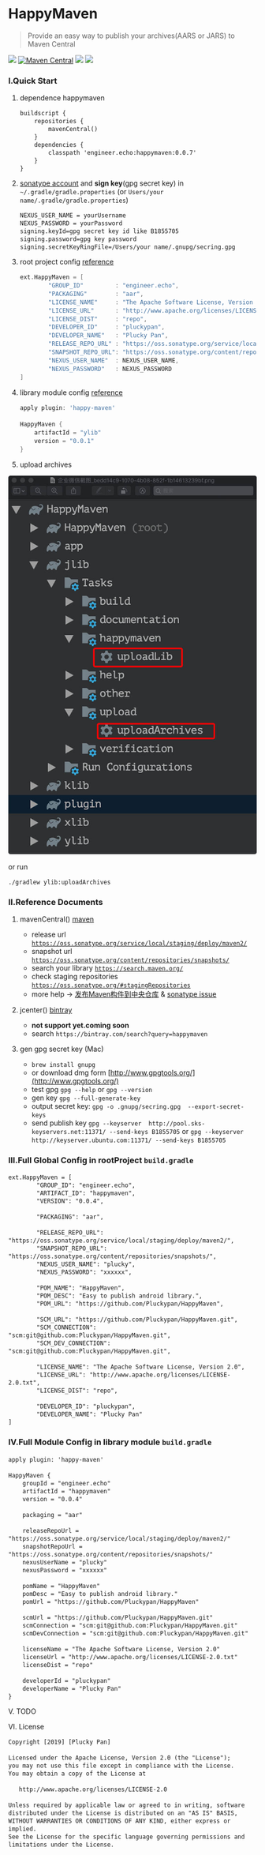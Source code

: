# HappyMaven
> Provide an easy way to publish your archives(AARS or JARS) to Maven Central

![](https://img.shields.io/github/license/Pluckypan/HappyMaven.svg?style=plastic)
[![Maven Central](https://img.shields.io/maven-central/v/engineer.echo/happymaven.svg?label=Maven%20Central)](https://search.maven.org/search?q=g:%22engineer.echo%22%20AND%20a:%22happymaven%22)
![](https://img.shields.io/github/last-commit/pluckypan/happymaven.svg)
![](https://img.shields.io/badge/author-plucky-green.svg)

### Ⅰ.Quick Start

1. dependence happymaven

    ```
    buildscript {
        repositories {
            mavenCentral()
        }
        dependencies {
            classpath 'engineer.echo:happymaven:0.0.7'
        }
    }
    ```

2. [sonatype account](https://issues.sonatype.org) and **sign key**(gpg secret key)  in `~/.gradle/gradle.properties` (or `Users/your name/.gradle/gradle.properties`)

    ```
    NEXUS_USER_NAME = yourUsername
    NEXUS_PASSWORD = yourPassword
    signing.keyId=gpg secret key id like B1855705
    signing.password=gpg key password
    signing.secretKeyRingFile=/Users/your name/.gnupg/secring.gpg
    ```

3. root project config  [reference](https://github.com/Pluckypan/HappyMaven/blob/master/build.gradle)

    ```groovy
    ext.HappyMaven = [
            "GROUP_ID"         : "engineer.echo",
            "PACKAGING"        : "aar",
            "LICENSE_NAME"     : "The Apache Software License, Version 2.0",
            "LICENSE_URL"      : "http://www.apache.org/licenses/LICENSE-2.0.txt",
            "LICENSE_DIST"     : "repo",
            "DEVELOPER_ID"     : "pluckypan",
            "DEVELOPER_NAME"   : "Plucky Pan",
            "RELEASE_REPO_URL" : "https://oss.sonatype.org/service/local/staging/deploy/maven2/",
            "SNAPSHOT_REPO_URL": "https://oss.sonatype.org/content/repositories/snapshots/",
            "NEXUS_USER_NAME"  : NEXUS_USER_NAME,
            "NEXUS_PASSWORD"   : NEXUS_PASSWORD
    ]
    ```  

4. library module config [reference](https://github.com/Pluckypan/HappyMaven/blob/master/ylib/build.gradle)

    ```groovy
    apply plugin: 'happy-maven'
    
    HappyMaven {
        artifactId = "ylib"
        version = "0.0.1"
    }
    ```

5. upload archives

 ![upload archives](image/upload_archives_1.jpg)
 
 or run 
 
 ```
 ./gradlew ylib:uploadArchives
 ```

### Ⅱ.Reference Documents
1. mavenCentral()  [maven](https://issues.sonatype.org)
    - release url [`https://oss.sonatype.org/service/local/staging/deploy/maven2/`](https://oss.sonatype.org/service/local/staging/deploy/maven2/)
    - snapshot url [`https://oss.sonatype.org/content/repositories/snapshots/`](https://oss.sonatype.org/content/repositories/snapshots/)
    - search your library [`https://search.maven.org/`](https://search.maven.org/)
    - check staging repositories [`https://oss.sonatype.org/#stagingRepositories`](https://oss.sonatype.org/#stagingRepositories) 
    - more help -> [发布Maven构件到中央仓库](https://my.oschina.net/songxinqiang/blog/313226) &  [sonatype issue](http://www.echo.engineer/c/sonatype.html)
    
2. jcenter()  [bintray](https://bintray.com/)
    - **not support yet.coming soon**
    - search `https://bintray.com/search?query=happymaven`
    
3. gen gpg secret key (Mac)
    - `brew install gnupg `
    - or download dmg form [http://www.gpgtools.org/](http://www.gpgtools.org/)
    - test gpg `gpg --help` or `gpg --version`
    - gen key `gpg --full-generate-key`
    - output secret key: `gpg -o .gnupg/secring.gpg  --export-secret-keys`
    - send publish key `gpg --keyserver  http://pool.sks-keyservers.net:11371/ --send-keys B1855705`
      or `gpg --keyserver http://keyserver.ubuntu.com:11371/ --send-keys B1855705`


### Ⅲ.Full Global Config in rootProject `build.gradle`

```
ext.HappyMaven = [
        "GROUP_ID": "engineer.echo",
        "ARTIFACT_ID": "happymaven",
        "VERSION": "0.0.4",

        "PACKAGING": "aar",

        "RELEASE_REPO_URL": "https://oss.sonatype.org/service/local/staging/deploy/maven2/",
        "SNAPSHOT_REPO_URL": "https://oss.sonatype.org/content/repositories/snapshots/",
        "NEXUS_USER_NAME": "plucky",
        "NEXUS_PASSWORD": "xxxxxx",

        "POM_NAME": "HappyMaven",
        "POM_DESC": "Easy to publish android library.",
        "POM_URL": "https://github.com/Pluckypan/HappyMaven",

        "SCM_URL": "https://github.com/Pluckypan/HappyMaven.git",
        "SCM_CONNECTION": "scm:git@github.com:Pluckypan/HappyMaven.git",
        "SCM_DEV_CONNECTION": "scm:git@github.com:Pluckypan/HappyMaven.git",

        "LICENSE_NAME": "The Apache Software License, Version 2.0",
        "LICENSE_URL": "http://www.apache.org/licenses/LICENSE-2.0.txt",
        "LICENSE_DIST": "repo",

        "DEVELOPER_ID": "pluckypan",
        "DEVELOPER_NAME": "Plucky Pan"
]
```

### Ⅳ.Full Module Config in library module `build.gradle`

```
apply plugin: 'happy-maven'

HappyMaven {
    groupId = "engineer.echo"
    artifactId = "happymaven"
    version = "0.0.4"

    packaging = "aar"
    
    releaseRepoUrl = "https://oss.sonatype.org/service/local/staging/deploy/maven2/"
    snapshotRepoUrl = "https://oss.sonatype.org/content/repositories/snapshots/"
    nexusUserName = "plucky"
    nexusPassword = "xxxxxx"

    pomName = "HappyMaven"
    pomDesc = "Easy to publish android library."
    pomUrl = "https://github.com/Pluckypan/HappyMaven"

    scmUrl = "https://github.com/Pluckypan/HappyMaven.git"
    scmConnection = "scm:git@github.com:Pluckypan/HappyMaven.git"
    scmDevConnection = "scm:git@github.com:Pluckypan/HappyMaven.git"

    licenseName = "The Apache Software License, Version 2.0"
    licenseUrl = "http://www.apache.org/licenses/LICENSE-2.0.txt"
    licenseDist = "repo"

    developerId = "pluckypan"
    developerName = "Plucky Pan"
}
```

V. TODO

Ⅵ. License

```
Copyright [2019] [Plucky Pan]

Licensed under the Apache License, Version 2.0 (the "License");
you may not use this file except in compliance with the License.
You may obtain a copy of the License at

   http://www.apache.org/licenses/LICENSE-2.0

Unless required by applicable law or agreed to in writing, software
distributed under the License is distributed on an "AS IS" BASIS,
WITHOUT WARRANTIES OR CONDITIONS OF ANY KIND, either express or implied.
See the License for the specific language governing permissions and
limitations under the License.
```